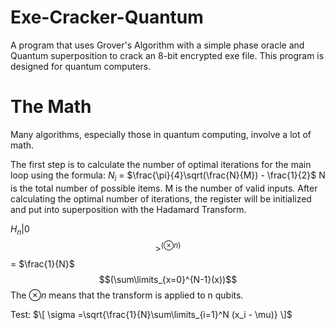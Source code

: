 # Exe-Cracker-Quantum
A program that uses Grover's Algorithm with a simple phase oracle and Quantum superposition to crack an 8-bit encrypted exe file. This program is designed for quantum computers.

# The Math
Many algorithms, especially those in quantum computing, involve a lot of math. 

The first step is to calculate the number of optimal iterations for the main loop using the formula:
$N_i$ = $\frac{\pi}{4}\sqrt(\frac{N}{M}) - \frac{1}{2}$
N is the total number of possible items. M is the number of valid inputs.
After calculating the optimal number of iterations, the register will be initialized and put into superposition with the Hadamard Transform.

$H_n$|0$$>^(\otimes n)$$ = $\frac{1}{N}$ $$(\sum\limits_{x=0}^{N-1}(x))$$
The $\otimes n$ means that the transform is applied to n qubits.

Test:
$\[ \sigma =\sqrt{\frac{1}{N}\sum\limits_{i=1}^N (x_i - \mu)} \]$
